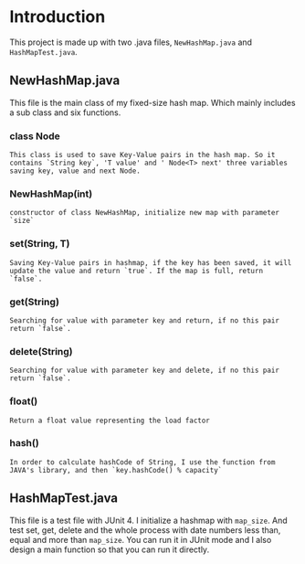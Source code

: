 # Introduction
This project is made up with two .java files, `NewHashMap.java` and `HashMapTest.java`.
## NewHashMap.java

This file is the main class of my fixed-size hash map. Which mainly includes a sub class and six functions.

###  class Node<T>
	This class is used to save Key-Value pairs in the hash map. So it contains `String key`, 'T value' and ' Node<T> next' three variables saving key, value and next Node.

### NewHashMap(int)
	constructor of class NewHashMap, initialize new map with parameter `size`

### set(String, T)
	Saving Key-Value pairs in hashmap, if the key has been saved, it will update the value and return `true`. If the map is full, return `false`.

### get(String)
	Searching for value with parameter key and return, if no this pair return `false`.

### delete(String)
	Searching for value with parameter key and delete, if no this pair return `false`.	

### float()
	Return a float value representing the load factor

### hash()
	In order to calculate hashCode of String, I use the function from JAVA's library, and then `key.hashCode() % capacity`

## HashMapTest.java

This file is a test file with JUnit 4. I initialize a hashmap with `map_size`. And test set, get, delete and the whole process with date numbers less than, equal and more than `map_size`. You can run it in JUnit mode and I also design a main function so that you can run it directly.  

